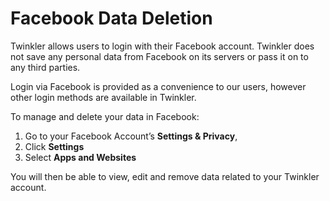 #
# Facebook Data Deletion

Twinkler allows users to login with their Facebook account. 
Twinkler does not save any personal data from Facebook on its servers or pass it on to any third parties. 

Login via Facebook is provided as a convenience to our users, however other login methods are available in Twinkler.

To manage and delete your data in Facebook:

1. Go to your Facebook Account’s **Settings & Privacy**,
1. Click **Settings**
1. Select **Apps and Websites**

You will then be able to view, edit and remove data related to your Twinkler account. 
